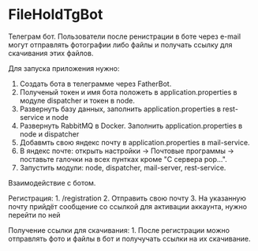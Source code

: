 # FileHoldTgBot

Телеграм бот.
Пользователи после ренистрации в боте через e-mail могут отправлять фотографии либо файлы и получать ссылку для скачивания этих файлов.

Для запуска приложения нужно:
1. Cоздать бота в телеграмме через FatherBot.
2. Полученый токен и имя бота положеть в application.properties в модуле dispatcher и токен в node.
3. Развернуть базу данных, заполнить application.properties в rest-service и node
4. Развернуть RabbitMQ в Docker. Заполнить application.properties в node и dispatcher
5. Добавмть свою яндекс почту в application.properties в mail-service.
6. В яндекс почте: открыть настройки -> Почтовые программы -> поставьте галочки на всех пунтках кроме "С сервера pop...".
7. Запустить модули: node, dispatcher, mail-server, rest-service.


Взаимодействие с ботом.

 Регистрация:
      1. /registration 
      2. Отправить свою почту
      3. На указанную почту прийдёт сообщение со ссылкой для активации аккаунта, нужно перейти по ней
      
 Получение ссылки для скачивания:
      1. После регистрации можно отправлять фото и файлы в бот и получучать ссылки на их скачивание.
